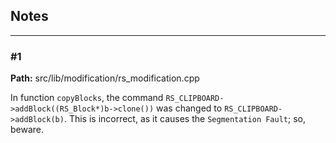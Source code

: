 ## Notes

<hr>

### #1

**Path:** src/lib/modification/rs_modification.cpp

In function `copyBlocks`, the command `RS_CLIPBOARD->addBlock((RS_Block*)b->clone())` was changed to `RS_CLIPBOARD->addBlock(b)`.  This is incorrect, as it causes the `Segmentation Fault`; so, beware.

